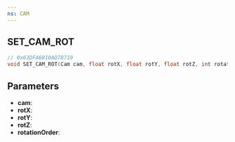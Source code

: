 ```yaml
---
ns: CAM
---
```

## SET_CAM_ROT

```c
// 0x63DFA6810AD78719
void SET_CAM_ROT(Cam cam, float rotX, float rotY, float rotZ, int rotationOrder);
```

## Parameters
* **cam**:
* **rotX**:
* **rotY**:
* **rotZ**:
* **rotationOrder**:
